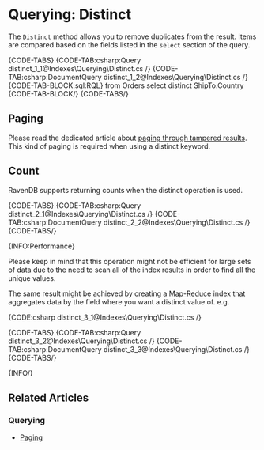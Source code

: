# Querying: Distinct

The `Distinct` method allows you to remove duplicates from the result. Items are compared based on the fields listed in the `select` section of the query. 

{CODE-TABS}
{CODE-TAB:csharp:Query distinct_1_1@Indexes\Querying\Distinct.cs /}
{CODE-TAB:csharp:DocumentQuery distinct_1_2@Indexes\Querying\Distinct.cs /}
{CODE-TAB-BLOCK:sql:RQL}
from Orders 
select distinct ShipTo.Country 
{CODE-TAB-BLOCK/}
{CODE-TABS/}

## Paging 

Please read the dedicated article about [paging through tampered results](../../indexes/querying/paging#paging-through-tampered-results). This kind of paging is required when using a distinct keyword.

## Count

RavenDB supports returning counts when the distinct operation is used.

{CODE-TABS}
{CODE-TAB:csharp:Query distinct_2_1@Indexes\Querying\Distinct.cs /}
{CODE-TAB:csharp:DocumentQuery distinct_2_2@Indexes\Querying\Distinct.cs /}
{CODE-TABS/}

{INFO:Performance}

Please keep in mind that this operation might not be efficient for large sets of data due to the need to scan all of the index results in order to find all the unique values.

The same result might be achieved by creating a [Map-Reduce](../../indexes/map-reduce-indexes) index that aggregates data by the field where you want a distinct value of. e.g.

{CODE:csharp distinct_3_1@Indexes\Querying\Distinct.cs /}

{CODE-TABS}
{CODE-TAB:csharp:Query distinct_3_2@Indexes\Querying\Distinct.cs /}
{CODE-TAB:csharp:DocumentQuery distinct_3_3@Indexes\Querying\Distinct.cs /}
{CODE-TABS/}

{INFO/}

## Related Articles

### Querying

- [Paging](../../indexes/querying/paging)
